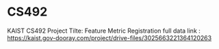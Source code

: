 # CS492
KAIST CS492 Project 
Tilte: Feature Metric Registration
full data link : https://kaist.gov-dooray.com/project/drive-files/3025663221364120263
